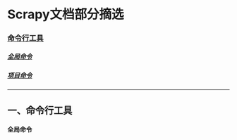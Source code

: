 Scrapy文档部分摘选
================
### [命令行工具](#one)
##### [全局命令](#global)
##### [项目命令](#object)

--------

<span id='one'>一、命令行工具</span>
----------------
#### <span id='global'>全局命令</span>
